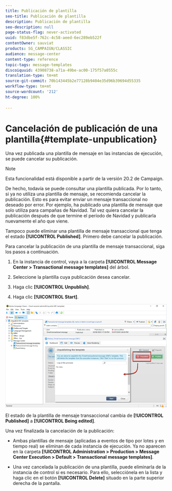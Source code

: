 ```yaml
---
title: Publicación de plantilla
seo-title: Publicación de plantilla
description: Publicación de plantilla
seo-description: null
page-status-flag: never-activated
uuid: f83dbe5f-762c-4c58-aeed-6ec289eb522f
contentOwner: sauviat
products: SG_CAMPAIGN/CLASSIC
audience: message-center
content-type: reference
topic-tags: message-templates
discoiquuid: 43908738-a71a-49be-ac00-175f57a0555c
translation-type: tm+mt
source-git-commit: 70b143445b2e77128b9404e35d96b39694d55335
workflow-type: tm+mt
source-wordcount: '212'
ht-degree: 100%

---
```



# Cancelación de publicación de una plantilla{#template-unpublication}

Una vez publicada una plantilla de mensaje en las instancias de ejecución, se puede cancelar su publicación.

>[!NOTE]
>
>Esta funcionalidad está disponible a partir de la versión 20.2 de Campaign.

De hecho, todavía se puede consultar una plantilla publicada. Por lo tanto, si ya no utiliza una plantilla de mensaje, se recomienda cancelar la publicación. Esto es para evitar enviar un mensaje transaccional no deseado por error. Por ejemplo, ha publicado una plantilla de mensaje que solo utiliza para campañas de Navidad. Tal vez quiera cancelar la publicación después de que termine el período de Navidad y publicarla nuevamente el año que viene.

Tampoco puede eliminar una plantilla de mensaje transaccional que tenga el estado **[!UICONTROL Published]**. Primero debe cancelar la publicación.

Para cancelar la publicación de una plantilla de mensaje transaccional, siga los pasos a continuación.

1. En la instancia de control, vaya a la carpeta **[!UICONTROL Message Center > Transactional message templates]** del árbol.
1. Seleccione la plantilla cuya publicación desea cancelar.
1. Haga clic **[!UICONTROL Unpublish]**.

   <!--1. Fill in the **[!UICONTROL Log of the process]** field.-->

1. Haga clic **[!UICONTROL Start]**.

![](assets/message-center-unpublish.png)

El estado de la plantilla de mensaje transaccional cambia de **[!UICONTROL Published]** a **[!UICONTROL Being edited]**.

Una vez finalizada la cancelación de la publicación:

* Ambas plantillas de mensaje (aplicadas a eventos de tipo por lotes y en tiempo real) se eliminan de cada instancia de ejecución. Ya no aparecen en la carpeta **[!UICONTROL Administration > Production > Message Center Execution > Default > Transactional message templates]**.

* Una vez cancelada la publicación de una plantilla, puede eliminarla de la instancia de control si es necesario. Para ello, selecciónela en la lista y haga clic en el botón **[!UICONTROL Delete]** situado en la parte superior derecha de la pantalla.